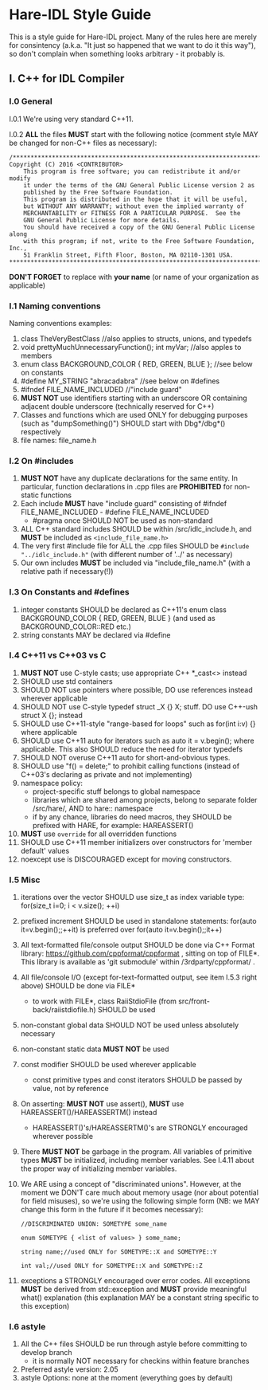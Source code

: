 # Hare-IDL Style Guide

This is a style guide for Hare-IDL project. Many of the rules here are merely for consintency 
(a.k.a. "It just so happened that we want to do it this way"), so don't complain when something looks arbitrary -
it probably is.

## I. C++ for IDL Compiler

### I.0 General

I.0.1 We're using very standard C++11.

I.0.2 **ALL** the files **MUST** start with the following notice (comment style MAY be changed for non-C++ files as necessary):

```
/*******************************************************************************
Copyright (C) 2016 <CONTRIBUTOR>
    This program is free software; you can redistribute it and/or modify
    it under the terms of the GNU General Public License version 2 as
    published by the Free Software Foundation.
    This program is distributed in the hope that it will be useful,
    but WITHOUT ANY WARRANTY; without even the implied warranty of
    MERCHANTABILITY or FITNESS FOR A PARTICULAR PURPOSE.  See the
    GNU General Public License for more details.
    You should have received a copy of the GNU General Public License along
    with this program; if not, write to the Free Software Foundation, Inc.,
    51 Franklin Street, Fifth Floor, Boston, MA 02110-1301 USA.
*******************************************************************************/
```

**DON'T FORGET** to replace <CONTRIBUTOR> with **your name** (or name of your organization as applicable)

### I.1 Naming conventions

Naming conventions examples:

1. class TheVeryBestClass //also applies to structs, unions, and typedefs
2. void prettyMuchUnnecessaryFunction(); int myVar; //also apples to members
3. enum class BACKGROUND_COLOR { RED, GREEN, BLUE }; //see below on constants
4. #define MY_STRING "abracadabra" //see below on #defines
5. #ifndef FILE_NAME_INCLUDED //"include guard"
6. **MUST NOT** use identifiers starting with an underscore OR containing adjacent double underscore (technically reserved for C++)
7. Classes and functions which are used ONLY for debugging purposes (such as "dumpSomething()") SHOULD start with Dbg*/dbg*() respectively
8. file names: file_name.h

### I.2 On #includes

1. **MUST NOT** have any duplicate declarations for the same entity. In particular, function declarations in .cpp files are **PROHIBITED** for non-static functions
2. Each include **MUST** have "include guard" consisting of #ifndef FILE_NAME_INCLUDED - #define FILE_NAME_INCLUDED
    - #pragma once SHOULD NOT be used as non-standard
3. ALL C++ standard includes SHOULD be within /src/idlc_include.h, and **MUST** be included as `<include_file_name.h>`
4. The very first #include file for ALL the .cpp files SHOULD be `#include "../idlc_include.h"` (with different number of '../' as necessary) 
5. Our own includes **MUST** be included via "include_file_name.h" (with a relative path if necessary(!))

### I.3 On Constants and #defines

1. integer constants SHOULD be declared as C++11's enum class BACKGROUND_COLOR { RED, GREEN, BLUE } (and used as BACKGROUND_COLOR::RED etc.)
2. string constants MAY be declared via #define

### I.4 C++11 vs C++03 vs C

1. **MUST NOT** use C-style casts; use appropriate C++ *_cast<> instead
2. SHOULD use std containers
3. SHOULD NOT use pointers where possible, DO use references instead wherever applicable
4. SHOULD NOT use C-style typedef struct _X {} X; stuff. DO use C++-ush struct X {}; instead
5. SHOULD use C++11-style "range-based for loops" such as for(int i:v) {} where applicable
6. SHOULD use C++11 auto for iterators such as auto it = v.begin(); where applicable. This also SHOULD reduce the need for iterator typedefs
7. SHOULD NOT overuse C++11 auto for short-and-obvious types.
8. SHOULD use "f() = delete;" to prohibit calling functions (instead of C++03's declaring as private and not implementing)
9. namespace policy:
    - project-specific stuff belongs to global namespace
    - libraries which are shared among projects, belong to separate folder /src/hare/<library-name>, AND to hare::<library-name> namespace
    - if by any chance, libraries do need macros, they SHOULD be prefixed with HARE, for example: HAREASSERT()
10. **MUST** use `override` for all overridden functions
11. SHOULD use C++11 member initializers over constructors for 'member default' values 
12. noexcept use is DISCOURAGED except for moving constructors.

### I.5 Misc

1. iterations over the vector SHOULD use  size_t as index variable type: for(size_t i=0; i < v.size(); ++i)
2. prefixed increment SHOULD be used in standalone statements: for(auto it=v.begin();;++it) is preferred over for(auto it=v.begin();;it++)
3. All text-formatted file/console output SHOULD be done via C++ Format library: https://github.com/cppformat/cppformat , sitting on top of FILE*. This library is available as 'git submodule' within /3rdparty/cppformat/ .
4. All file/console I/O (except for-text-formatted output, see item I.5.3 right above) SHOULD be done via FILE*
    - to work with FILE*, class RaiiStdioFile (from src/front-back/raiistdiofile.h) SHOULD be used 
5. non-constant global data SHOULD NOT be used unless absolutely necessary
6. non-constant static data **MUST NOT** be used
7. const modifier SHOULD be used wherever applicable
    - const primitive types and const iterators SHOULD be passed by value, not by reference
8. On asserting: **MUST NOT** use assert(), **MUST** use HAREASSERT()/HAREASSERTM() instead
    - HAREASSERT()'s/HAREASSERTM()'s are STRONGLY encouraged wherever possible
9. There **MUST NOT** be garbage in the program. All variables of primitive types **MUST** be initialized, including member variables. See I.4.11 about the proper way of initializing member variables.
10. We ARE using a concept of "discriminated unions". However, at the moment we DON'T care much about memory usage (nor about potential for field misuses), so we're using the following simple form (NB: we MAY change this form in the future if it becomes necessary):

    `//DISCRIMINATED UNION: SOMETYPE some_name`

    `enum SOMETYPE { <list of values> } some_name;`

    `string name;//used ONLY for SOMETYPE::X and SOMETYPE::Y`

    `int val;//used ONLY for SOMETYPE::X and SOMETYPE::Z`
11. exceptions a STRONGLY encouraged over error codes. All exceptions **MUST** be derived from std::exception and **MUST** provide meaningful what() explanation (this explanation MAY be a constant string specific to this exception)

### I.6 astyle
1. All the C++ files SHOULD be run through astyle before committing to develop branch
    - it is normally NOT necessary for checkins within feature branches
2. Preferred astyle version: 2.05
3. astyle Options: none at the moment (everything goes by default)
